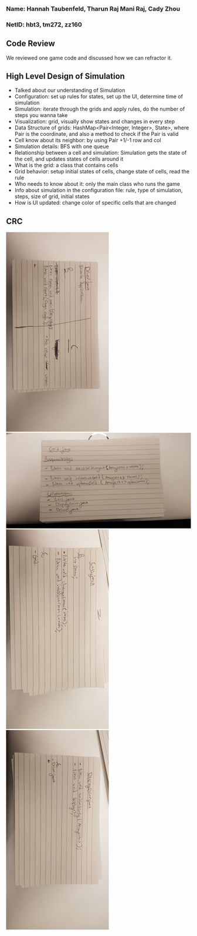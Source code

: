 ### Name: Hannah Taubenfeld, Tharun Raj Mani Raj, Cady Zhou
### NetID: hbt3, tm272, zz160

## Code Review
We reviewed one game code and discussed how we can refractor it.

## High Level Design of Simulation 
- Talked about our understanding of Simulation 
- Configuration: set up rules for states, set up the UI, determine time of simulation 
- Simulation: iterate through the grids and apply rules, do the number of steps you wanna take 
- Visualization: grid, visually show states and changes in every step   
- Data Structure of grids: HashMap<Pair<Integer, Integer>, State>, where Pair is the coordinate, and also a method to check if the Pair is valid
- Cell know about its neighbor: by using Pair +1/-1 row and col
- Simulation details: BFS with one queue 
- Relationship between a cell and simulation: Simulation gets the state of the cell, and updates states of cells around it 
- What is the grid: a class that contains cells
- Grid behavior: setup initial states of cells, change state of cells, read the rule
- Who needs to know about it: only the main class who runs the game 
- Info about simulation in the configuration file: rule, type of simulation, steps, size of grid, initial states
- How is UI updated: change color of specific cells that are changed 

## CRC 
![crc_1](crc_1.jpg)
![crc_2](crc_2.jpg)
![crc_3](crc_3.jpg)
![crc_4](crc_4.jpg)



